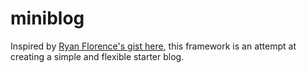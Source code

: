 # miniblog

Inspired by [Ryan Florence's gist here](https://gist.github.com/ryanflorence/fb3fe3209877e7a37700a20251804cca), this framework is an attempt at creating a simple and flexible starter blog.
